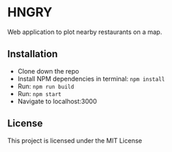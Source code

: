 # HNGRY
Web application to plot nearby restaurants on a map.

## Installation
- Clone down the repo
- Install NPM dependencies in terminal: `npm install`
- Run: `npm run build`
- Run: `npm start`
- Navigate to localhost:3000

## License

This project is licensed under the MIT License
